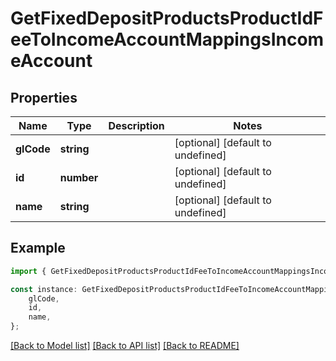 # GetFixedDepositProductsProductIdFeeToIncomeAccountMappingsIncomeAccount


## Properties

Name | Type | Description | Notes
------------ | ------------- | ------------- | -------------
**glCode** | **string** |  | [optional] [default to undefined]
**id** | **number** |  | [optional] [default to undefined]
**name** | **string** |  | [optional] [default to undefined]

## Example

```typescript
import { GetFixedDepositProductsProductIdFeeToIncomeAccountMappingsIncomeAccount } from 'fineract-typescript-client';

const instance: GetFixedDepositProductsProductIdFeeToIncomeAccountMappingsIncomeAccount = {
    glCode,
    id,
    name,
};
```

[[Back to Model list]](../README.md#documentation-for-models) [[Back to API list]](../README.md#documentation-for-api-endpoints) [[Back to README]](../README.md)
